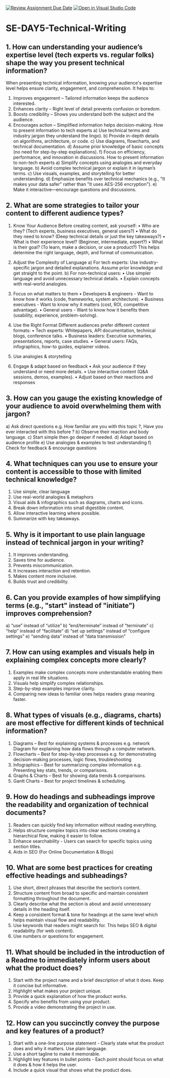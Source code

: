 [![Review Assignment Due Date](https://classroom.github.com/assets/deadline-readme-button-22041afd0340ce965d47ae6ef1cefeee28c7c493a6346c4f15d667ab976d596c.svg)](https://classroom.github.com/a/zsAR-pyY)
[![Open in Visual Studio Code](https://classroom.github.com/assets/open-in-vscode-2e0aaae1b6195c2367325f4f02e2d04e9abb55f0b24a779b69b11b9e10269abc.svg)](https://classroom.github.com/online_ide?assignment_repo_id=18702348&assignment_repo_type=AssignmentRepo)
# SE-DAY5-Technical-Writing
## 1. How can understanding your audience’s expertise level (tech experts vs. regular folks) shape the way you present technical information?
When presenting technical information, knowing your audience's expertise level helps ensure clarity, engagement, and comprehension. It helps to:
1. Improves engagement – Tailored information keeps the audience interested.
2. Enhances clarity – Right level of detail prevents confusion or boredom.
3. Boosts credibility – Shows you understand both the subject and the audience.
4. Encourages action – Simplified information helps decision-making.
How to present information to tech experts
a) Use technical terms and industry jargon they understand the lingo).
b) Provide in-depth details on algorithms, architecture, or code.
c) Use diagrams, flowcharts, and technical documentation.
d) Assume prior knowledge of basic concepts (no need for step-by-step explanations).
f) Focus on efficiency, performance, and innovation in discussions.
How to present information to non-tech experts
a) Simplify concepts using analogies and everyday language.
b) Avoid complex technical jargon or explain it in layman’s terms.
c) Use visuals, examples, and storytelling for better understanding.
d) Emphasize benefits over technical mechanics (e.g., "It makes your data safer" rather than "It uses AES-256 encryption").
e) Make it interactive—encourage questions and discussions.

## 2. What are some strategies to tailor your content to different audience types?
1. Know Your Audience
Before creating content, ask yourself:
•	Who are they? (Tech experts, business executives, general users?)
•	What do they need to know? (Deep technical details or just the key takeaways?)
•	What is their experience level? (Beginner, intermediate, expert?)
•	What is their goal? (To learn, make a decision, or use a product?)
This helps determine the right language, depth, and format of communication.

2. Adjust the Complexity of Language
a) For tech experts:
Use industry-specific jargon and detailed explanations.
Assume prior knowledge and get straight to the point.
b) For non-technical users:
•	Use simpler language and avoid unnecessary technical details.
•	Explain concepts with real-world analogies.
 
 3. Focus on what matters to them
•	Developers & engineers - Want to know how it works (code, frameworks, system architecture).
•	Business executives - Want to know why it matters (cost, ROI, competitive advantage).
•	General users - Want to know how it benefits them (usability, experience, problem-solving).

4. Use the Right Format
Different audiences prefer different content formats:
•	Tech experts: Whitepapers, API documentation, technical blogs, conference talks.
•	Business leaders: Executive summaries, presentations, reports, case studies.
•	General users: FAQs, infographics, how-to guides, explainer videos.

5. Use analogies & storytelling

6. Engage & adapt based on feedback
•	Ask your audience if they understand or need more details.
•	Use interactive content (Q&A sessions, demos, examples).
•	Adjust based on their reactions and responses

## 3. How can you gauge the existing knowledge of your audience to avoid overwhelming them with jargon?
a) Ask direct questions e.g. How familiar are you with this topic ?, Have you ever interacted with this before ?
b) Observe their reaction and body language.
c) Start simple then go deeper if needed. 
d) Adapt based on audience profile
e) Use analogies & examples to test understanding
f) Check for feedback & encourage questions

## 4. What techniques can you use to ensure your content is accessible to those with limited technical knowledge?
1. Use simple, clear language
2. Use real-world analogies & metaphors
3. Visual aids & infographics such as diagrams, charts and icons.
4. Break down information into small digestible content.
5. Allow interactive learning where possible.
6. Summarize with key takeaways.

## 5. Why is it important to use plain language instead of technical jargon in your writing?
1. It improves understanding.
2. Saves time for audience.
3. Prevents miscommunication.
4. It increases interaction and retention.
5. Makes content more inclusive.
6. Builds trust and credibility.

## 6. Can you provide examples of how simplifying terms (e.g., "start" instead of "initiate") improves comprehension?
a) “use” instead of “utilize”
b) “end/terminate” instead of “terminate”
c) “help” instead of “facilitate”
d) “set up settings” instead of “configure settings”
e) “sending data” instead of “data transmission”

## 7. How can using examples and visuals help in explaining complex concepts more clearly?
1. Examples make complex concepts more understandable enabling them apply in real life situations.
2. Visuals help simplify complex relationships.
3. Step-by-step examples improve clarity.
4. Comparing new ideas to familiar ones helps readers grasp meaning faster.

## 8. What types of visuals (e.g., diagrams, charts) are most effective for different kinds of technical information?
1. Diagrams – Best for explaining systems & processes e.g. network Diagram for explaining how data flows through a computer network.
2. Flowcharts – Best for step-by-step processes e.g. for demonstrating decision-making processes, logic flows, troubleshooting
3. Infographics – Best for summarizing complex information e.g. Presenting key stats, trends, or comparisons.
4. Graphs & Charts – Best for showing data trends & comparisons.
5. Gantt Charts – Best for project timelines & scheduling.

## 9. How do headings and subheadings improve the readability and organization of technical documents?
1. Readers can quickly find key information without reading everything.
2. Helps structure complex topics into clear sections creating a hierarchical flow, making it easier to follow.
3. Enhance searchability - Users can search for specific topics using section titles.
4. Aids in SEO (For Online Documentation & Blogs)

## 10. What are some best practices for creating effective headings and subheadings?
1. Use short, direct phrases that describe the section’s content.
2. Structure content from broad to specific and maintain consistent formatting throughout the document.
3. Clearly describe what the section is about and avoid unnecessary details in the heading itself.
4. Keep a consistent format & tone for headings at the same level which helps maintain visual flow and readability.
5. Use keywords that readers might search for. This helps SEO & digital readability (for web content).
6. Use numbers or questions for engagement.

## 11. What should be included in the introduction of a Readme to immediately inform users about what the product does?
1. Start with the project name and a brief description of what it does. Keep it concise but informative.
2. Highlight what makes your project unique.
3. Provide a quick explanation of how the product works.
4. Specify who benefits from using your product.
5. Provide a video demonstrating the project in use.

## 12. How can you succinctly convey the purpose and key features of a product?
1. Start with a one-line purpose statement - Clearly state what the product does and why it matters. Use plain language.
2. Use a short tagline to make it memorable.
3. Highlight key features in bullet points - Each point should focus on what it does & how it helps the user.
4. Include a quick visual that shows what the product does.


